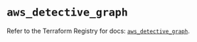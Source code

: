 # `aws_detective_graph`

Refer to the Terraform Registry for docs: [`aws_detective_graph`](https://registry.terraform.io/providers/hashicorp/aws/6.11.0/docs/resources/detective_graph).
